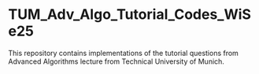 # TUM_Adv_Algo_Tutorial_Codes_WiSe25
This repository contains implementations of the tutorial questions from Advanced Algorithms lecture from Technical University of Munich.
